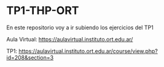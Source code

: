 # TP1-THP-ORT
En este repositorio voy a ir subiendo los ejercicios del TP1

Aula Virtual:
https://aulavirtual.instituto.ort.edu.ar/

TP1:
https://aulavirtual.instituto.ort.edu.ar/course/view.php?id=208&section=3
